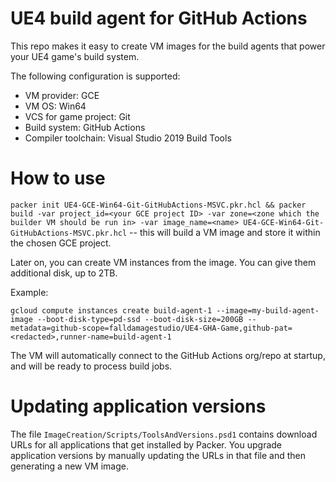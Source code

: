 # UE4 build agent for GitHub Actions

This repo makes it easy to create VM images for the build agents that power your UE4 game's build system.

The following configuration is supported:

- VM provider: GCE
- VM OS: Win64
- VCS for game project: Git
- Build system: GitHub Actions
- Compiler toolchain: Visual Studio 2019 Build Tools

# How to use

`packer init UE4-GCE-Win64-Git-GitHubActions-MSVC.pkr.hcl && packer build -var project_id=<your GCE project ID> -var zone=<zone which the builder VM should be run in> -var image_name=<name> UE4-GCE-Win64-Git-GitHubActions-MSVC.pkr.hcl` -- this will build a VM image and store it within the chosen GCE project.

Later on, you can create VM instances from the image. You can give them additional disk, up to 2TB.

Example:
```
gcloud compute instances create build-agent-1 --image=my-build-agent-image --boot-disk-type=pd-ssd --boot-disk-size=200GB --metadata=github-scope=falldamagestudio/UE4-GHA-Game,github-pat=<redacted>,runner-name=build-agent-1
```

The VM will automatically connect to the GitHub Actions org/repo at startup, and will be ready to process build jobs.

# Updating application versions

The file `ImageCreation/Scripts/ToolsAndVersions.psd1` contains download URLs for all applications that get installed by Packer.
You upgrade application versions by manually updating the URLs in that file and then generating a new VM image.
